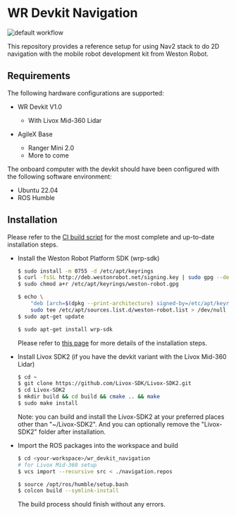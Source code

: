 # WR Devkit Navigation

![default workflow](https://github.com/westonrobot/wr_devkit_navigation/actions/workflows/default.yml/badge.svg?branch=main)

This repository provides a reference setup for using Nav2 stack to do 2D navigation with the mobile robot development kit from Weston Robot.

## Requirements

The following hardware configurations are supported: 

* WR Devkit V1.0
  * With Livox Mid-360 Lidar

* AgileX Base
  * Ranger Mini 2.0
  * More to come

The onboard computer with the devkit should have been configured with the following software environment:

* Ubuntu 22.04 
* ROS Humble

## Installation

Please refer to the [CI build script](.github/workflows/default.yml) for the most complete and up-to-date installation steps.

* Install the Weston Robot Platform SDK (wrp-sdk)

    ```bash
    $ sudo install -m 0755 -d /etc/apt/keyrings
    $ curl -fsSL http://deb.westonrobot.net/signing.key | sudo gpg --dearmor -o /etc/apt/keyrings/weston-robot.gpg
    $ sudo chmod a+r /etc/apt/keyrings/weston-robot.gpg

    $ echo \
        "deb [arch=$(dpkg --print-architecture) signed-by=/etc/apt/keyrings/weston-robot.gpg] http://deb.westonrobot.net/$(lsb_release -cs) $(lsb_release -cs) main" | \
        sudo tee /etc/apt/sources.list.d/weston-robot.list > /dev/null
    $ sudo apt-get update

    $ sudo apt-get install wrp-sdk
    ```

    Please refer to [this page](https://docs.westonrobot.net/software/installation_guide.html) for more details of the installation steps.

* Install Livox SDK2 (if you have the devkit variant with the Livox Mid-360 Lidar)

    ```bash
    $ cd ~
    $ git clone https://github.com/Livox-SDK/Livox-SDK2.git
    $ cd Livox-SDK2
    $ mkdir build && cd build && cmake .. && make
    $ sudo make install
    ```

    Note: you can build and install the Livox-SDK2 at your preferred places other than "~/Livox-SDK2". And you can optionally remove the "Livox-SDK2" folder after installation.

* Import the ROS packages into the workspace and build

    ```bash
    $ cd <your-workspace>/wr_devkit_navigation
    # for Livox Mid-360 setup
    $ vcs import --recursive src < ./navigation.repos

    $ source /opt/ros/humble/setup.bash
    $ colcon build --symlink-install
    ```

    The build process should finish without any errors.